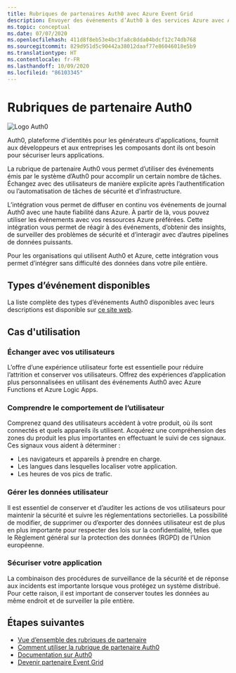 ```yaml
---
title: Rubriques de partenaires Auth0 avec Azure Event Grid
description: Envoyer des événements d’Auth0 à des services Azure avec Azure Event Grid.
ms.topic: conceptual
ms.date: 07/07/2020
ms.openlocfilehash: 411d8f8eb53e4bc3fa8c8dda04bdcf12c74db768
ms.sourcegitcommit: 829d951d5c90442a38012daaf77e86046018e5b9
ms.translationtype: HT
ms.contentlocale: fr-FR
ms.lasthandoff: 10/09/2020
ms.locfileid: "86103345"
---
```

# <a name="auth0-partner-topics"></a>Rubriques de partenaire Auth0
![Logo Auth0](./media/auth0-overview/auth0-logo.png)

Auth0, plateforme d'identités pour les générateurs d'applications, fournit aux développeurs et aux entreprises les composants dont ils ont besoin pour sécuriser leurs applications.

La rubrique de partenaire Auth0 vous permet d’utiliser des événements émis par le système d’Auth0 pour accomplir un certain nombre de tâches. Échangez avec des utilisateurs de manière explicite après l’authentification ou l’automatisation de tâches de sécurité et d’infrastructure.

L’intégration vous permet de diffuser en continu vos événements de journal Auth0 avec une haute fiabilité dans Azure. À partir de là, vous pouvez utiliser les événements avec vos ressources Azure préférées. Cette intégration vous permet de réagir à des événements, d’obtenir des insights, de surveiller des problèmes de sécurité et d’interagir avec d’autres pipelines de données puissants.

Pour les organisations qui utilisent Auth0 et Azure, cette intégration vous permet d’intégrer sans difficulté des données dans votre pile entière. 
 
## <a name="available-event-types"></a>Types d’événement disponibles
La liste complète des types d’événements Auth0 disponibles avec leurs descriptions est disponible sur [ce site web](https://auth0.com/docs/logs/references/log-event-type-codes).

## <a name="use-cases"></a>Cas d'utilisation

### <a name="engage-with-your-users"></a>Échanger avec vos utilisateurs
L’offre d’une expérience utilisateur forte est essentielle pour réduire l’attrition et conserver vos utilisateurs. Offrez des expériences d’application plus personnalisées en utilisant des événements Auth0 avec Azure Functions et Azure Logic Apps. 

### <a name="understand-user-behavior"></a>Comprendre le comportement de l’utilisateur
Comprenez quand des utilisateurs accèdent à votre produit, où ils sont connectés et quels appareils ils utilisent. Acquérez une compréhension des zones du produit les plus importantes en effectuant le suivi de ces signaux. Ces signaux vous aident à déterminer :
- Les navigateurs et appareils à prendre en charge. 
- Les langues dans lesquelles localiser votre application. 
- Les heures de vos pics de trafic. 

### <a name="manage-user-data"></a>Gérer les données utilisateur
Il est essentiel de conserver et d’auditer les actions de vos utilisateurs pour maintenir la sécurité et suivre les réglementations sectorielles. La possibilité de modifier, de supprimer ou d’exporter des données utilisateur est de plus en plus importante pour respecter des lois sur la confidentialité, telles que le Règlement général sur la protection des données (RGPD) de l’Union européenne.

### <a name="secure-your-application"></a>Sécuriser votre application
La combinaison des procédures de surveillance de la sécurité et de réponse aux incidents est importante lorsque vous protégez un système distribué. Pour cette raison, il est important de conserver toutes les données au même endroit et de surveiller la pile entière. 

## <a name="next-steps"></a>Étapes suivantes

- [Vue d’ensemble des rubriques de partenaire](partner-topics-overview.md)
- [Comment utiliser la rubrique de partenaire Auth0](auth0-how-to.md)
- [Documentation sur Auth0](https://auth0.com/docs/azure-tutorial)
- [Devenir partenaire Event Grid](partner-onboarding-overview.md)


